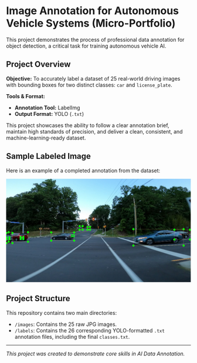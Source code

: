 # Image Annotation for Autonomous Vehicle Systems (Micro-Portfolio)

This project demonstrates the process of professional data annotation for object detection, a critical task for training autonomous vehicle AI.

## Project Overview

**Objective:** To accurately label a dataset of 25 real-world driving images with bounding boxes for two distinct classes: `car` and `license_plate`.

**Tools & Format:**
- **Annotation Tool:** LabelImg
- **Output Format:** YOLO (`.txt`)

This project showcases the ability to follow a clear annotation brief, maintain high standards of precision, and deliver a clean, consistent, and machine-learning-ready dataset.

## Sample Labeled Image

Here is an example of a completed annotation from the dataset:

![Sample Annotation](example_annotation.png)

## Project Structure

This repository contains two main directories:
- `/images`: Contains the 25 raw JPG images.
- `/labels`: Contains the 26 corresponding YOLO-formatted `.txt` annotation files, including the final `classes.txt`.

---
*This project was created to demonstrate core skills in AI Data Annotation.*
